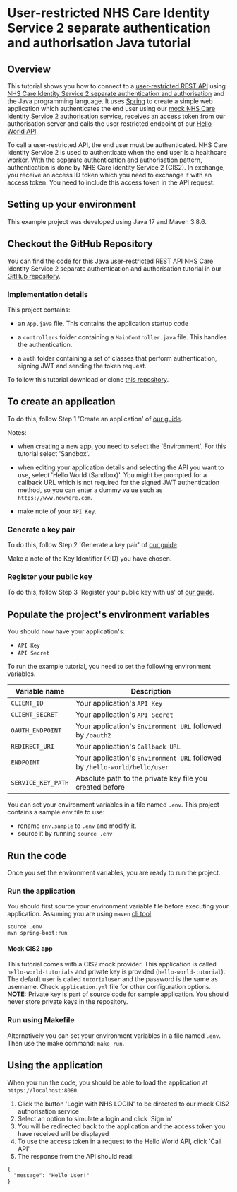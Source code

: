 # User-restricted NHS Care Identity Service 2 separate authentication and authorisation Java tutorial

## Overview

This tutorial shows you how to connect to a [user-restricted REST API](https://digital.nhs.uk/developer/guides-and-documentation/security-and-authorisation#user-restricted-apis) using [NHS Care Identity Service 2 separate authentication and authorisation](https://digital.nhs.uk/developer/guides-and-documentation/security-and-authorisation/user-restricted-restful-apis-nhs-cis2-separate-authentication-and-authorisation)
and the Java programming language. It uses [Spring](https://spring.io/quickstart) to create a simple web application which authenticates the end user using our [mock NHS Care Identity Service 2 authorisation service](https://digital.nhs.uk/developer/guides-and-documentation/security-and-authorisation/testing-apis-with-our-mock-authorisation-service), receives an access token from our authorisation server and calls the user restricted endpoint of our [Hello World API](https://digital.nhs.uk/developer/api-catalogue/hello-world).

To call a user-restricted API, the end user must be authenticated.
NHS Care Identity Service 2 is used to authenticate when the end user is a healthcare worker. With the separate authentication and authorisation pattern, authentication is done by NHS Care Identity Service 2 (CIS2). In exchange, you receive an access ID token which you need to exchange it with an access token. You need to include this access token in the API request.

## Setting up your environment
This example project was developed using Java 17 and Maven 3.8.6.

## Checkout the GitHub Repository

You can find the code for this Java user-restricted REST API NHS Care Identity Service 2 separate authentication and authorisation tutorial in
our [GitHub repository](https://github.com/NHSDigital/hello-world-auth-examples/tree/main/user-restricted-separate-auth-tutorials/cis2/java).

### Implementation details
This project contains:

- an `App.java` file. This contains the application startup code

- a `controllers` folder containing a `MainController.java` file. This handles the authentication.

- a `auth` folder containing a set of classes that perform authentication, signing JWT and sending the token request.

To follow this tutorial download or clone [this repository](https://github.com/NHSDigital/hello-world-auth-examples/tree/main/user-restricted-separate-auth-tutorials/nhs-login/java).

## To create an application

To do this, follow Step 1 'Create an application'
of [our guide](https://digital.nhs.uk/developer/guides-and-documentation/security-and-authorisation/application-restricted-restful-apis-signed-jwt-authentication#step-1-create-an-application).

Notes:

- when creating a new app, you need to select the 'Environment'. For this tutorial select 'Sandbox'.
- when editing your application details and selecting the API you want to use, select 'Hello World (Sandbox)'. You might
  be prompted for a callback URL which is not required for the signed JWT authentication method, so you can enter a
  dummy value such as `https://www.nowhere.com`.

- make note of your `API Key`.

### Generate a key pair

To do this, follow Step 2 'Generate a key pair'
of [our guide](https://digital.nhs.uk/developer/guides-and-documentation/security-and-authorisation/application-restricted-restful-apis-signed-jwt-authentication#step-2-generate-a-key-pair).

Make a note of the Key Identifier (KID) you have chosen.

### Register your public key

To do this, follow Step 3 'Register your public key with us'
of [our guide](https://digital.nhs.uk/developer/guides-and-documentation/security-and-authorisation/application-restricted-restful-apis-signed-jwt-authentication#step-3-register-your-public-key-with-us).
## Populate the project's environment variables

You should now have your application's:

- `API Key`
- `API Secret`

To run the example tutorial, you need to set the following environment variables.

| Variable name       | Description                                                                                                                             |
|---------------------|-----------------------------------------------------------------------------------------------------------------------------------------|
| `CLIENT_ID`         | Your application's `API Key`                                                                                                            |
| `CLIENT_SECRET`     | Your application's `API Secret`                                                                                                         |
| `OAUTH_ENDPOINT`    | Your application's `Environment URL` followed by `/oauth2`                                                                              |
| `REDIRECT_URI`      | Your application's `Callback URL`                                                                                                       |
| `ENDPOINT`          | Your application's `Environment URL` followed by `/hello-world/hello/user`                                                              |
| `SERVICE_KEY_PATH`  | Absolute path to the private key file you created before                                                                                |

You can set your environment variables in a file named `.env`. This project contains a sample env file to use:

- rename `env.sample` to `.env` and modify it.
- source it by running `source .env`

## Run the code

Once you set the environment variables, you are ready to run the project.

### Run the application

You should first source your environment variable file before executing your application. Assuming you are using `maven` [cli tool](https://maven.apache.org/)
```shell
source .env
mvn spring-boot:run
```

#### Mock CIS2 app
This tutorial comes with a CIS2 mock provider. This application is called `hello-world-tutorials` and private key
is provided (`hello-world-tutorial`). The default user is called `tutorialuser` and the password is the same as username.
Check `application.yml` file for other configuration options.
**NOTE:** Private key is part of source code for sample application. You should never store private keys in the repository.

### Run using Makefile
Alternatively you can set your environment variables in a file named `.env`. Then use the make command: `make run`.

## Using the application
When you run the code, you should be able to load the application at `https://localhost:8080`.
1. Click the button 'Login with NHS LOGIN' to be directed to our mock CIS2 authorisation service
2. Select an option to simulate a login and click 'Sign in'
3. You will be redirected back to the application and the access token you have received will be displayed
4. To use the access token in a request to the Hello World API, click 'Call API'
5. The response from the API should read:

```
{
  "message": "Hello User!"
}
```
